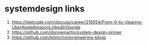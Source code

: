 # systemdesign links


1. https://leetcode.com/discuss/career/216554/From-0-to-clearing-UberAppleAmazonLinkedInGoogle
2. https://github.com/donnemartin/system-design-primer 
3. https://github.com/kilimchoi/engineering-blogs


